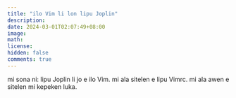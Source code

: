 ```yaml
---
title: "ilo Vim li lon lipu Joplin"
description: 
date: 2024-03-01T02:07:49+08:00
image: 
math: 
license: 
hidden: false
comments: true
---
```

mi sona ni: lipu Joplin li jo e ilo Vim. mi ala sitelen e lipu Vimrc. mi ala awen e sitelen mi kepeken luka.
